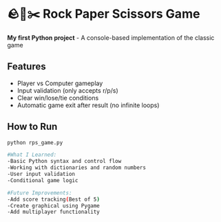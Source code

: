 # 🪨📄✂️ Rock Paper Scissors Game

**My first Python project** - A console-based implementation of the classic game

## Features
- Player vs Computer gameplay
- Input validation (only accepts r/p/s)
- Clear win/lose/tie conditions
- Automatic game exit after result (no infinite loops)

## How to Run
```bash
python rps_game.py

#What I Learned:
-Basic Python syntax and control flow
-Working with dictionaries and random numbers
-User input validation
-Conditional game logic

#Future Improvements:
-Add score tracking(Best of 5)
-Create graphical using Pygame
-Add multiplayer functionality


